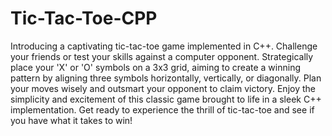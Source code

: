 # Tic-Tac-Toe-CPP

Introducing a captivating tic-tac-toe game implemented in C++. Challenge your friends or test your skills against a computer opponent. Strategically place your 'X' or 'O' symbols on a 3x3 grid, aiming to create a winning pattern by aligning three symbols horizontally, vertically, or diagonally. Plan your moves wisely and outsmart your opponent to claim victory. Enjoy the simplicity and excitement of this classic game brought to life in a sleek C++ implementation. Get ready to experience the thrill of tic-tac-toe and see if you have what it takes to win!
